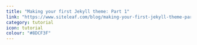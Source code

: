 ```yaml
---
title: "Making your first Jekyll theme: Part 1"
link: "https://www.siteleaf.com/blog/making-your-first-jekyll-theme-part-1/"
category: tutorial
icon: tutorial
colour: "#8DCF3F"
---
```

